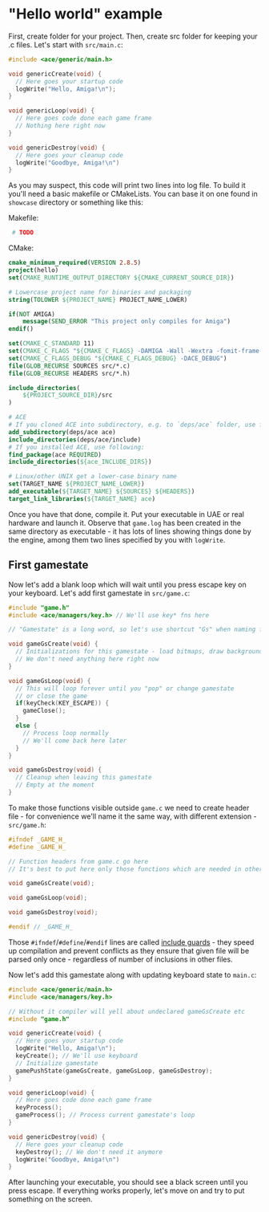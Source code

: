 # "Hello world" example

First, create folder for your project. Then, create src folder for keeping your
.c files. Let's start with `src/main.c`:

``` c
#include <ace/generic/main.h>

void genericCreate(void) {
  // Here goes your startup code
  logWrite("Hello, Amiga!\n");
}

void genericLoop(void) {
  // Here goes code done each game frame
  // Nothing here right now
}

void genericDestroy(void) {
  // Here goes your cleanup code
  logWrite("Goodbye, Amiga!\n")
}
```

As you may suspect, this code will print two lines into log file. To build it
you'll need a basic makefile or CMakeLists. You can base it on one found
in `showcase` directory or something like this:

Makefile:

``` makefile
 # TODO
```

CMake:

``` cmake
cmake_minimum_required(VERSION 2.8.5)
project(hello)
set(CMAKE_RUNTIME_OUTPUT_DIRECTORY ${CMAKE_CURRENT_SOURCE_DIR})

# Lowercase project name for binaries and packaging
string(TOLOWER ${PROJECT_NAME} PROJECT_NAME_LOWER)

if(NOT AMIGA)
	message(SEND_ERROR "This project only compiles for Amiga")
endif()

set(CMAKE_C_STANDARD 11)
set(CMAKE_C_FLAGS "${CMAKE_C_FLAGS} -DAMIGA -Wall -Wextra -fomit-frame-pointer")
set(CMAKE_C_FLAGS_DEBUG "${CMAKE_C_FLAGS_DEBUG} -DACE_DEBUG")
file(GLOB_RECURSE SOURCES src/*.c)
file(GLOB_RECURSE HEADERS src/*.h)

include_directories(
	${PROJECT_SOURCE_DIR}/src
)

# ACE
# If you cloned ACE into subdirectory, e.g. to `deps/ace` folder, use following:
add_subdirectory(deps/ace ace)
include_directories(deps/ace/include)
# If you installed ACE, use following:
find_package(ace REQUIRED)
include_directories(${ace_INCLUDE_DIRS})

# Linux/other UNIX get a lower-case binary name
set(TARGET_NAME ${PROJECT_NAME_LOWER})
add_executable(${TARGET_NAME} ${SOURCES} ${HEADERS})
target_link_libraries(${TARGET_NAME} ace)
```

Once you have that done, compile it. Put your executable in UAE or real hardware
and launch it. Observe that `game.log` has been created in the same directory
as executable - it has lots of lines showing things done by the engine,
among them two lines specified by you with `logWrite`.

## First gamestate

Now let's add a blank loop which will wait until you press escape key on your
keyboard. Let's add first gamestate in `src/game.c`:

``` c
#include "game.h"
#include <ace/managers/key.h> // We'll use key* fns here

// "Gamestate" is a long word, so let's use shortcut "Gs" when naming fns

void gameGsCreate(void) {
  // Initializations for this gamestate - load bitmaps, draw background, etc.
  // We don't need anything here right now
}

void gameGsLoop(void) {
  // This will loop forever until you "pop" or change gamestate
  // or close the game
  if(keyCheck(KEY_ESCAPE)) {
    gameClose();
  }
  else {
    // Process loop normally
    // We'll come back here later
  }
}

void gameGsDestroy(void) {
  // Cleanup when leaving this gamestate
  // Empty at the moment
}
```

To make those functions visible outside `game.c` we need to create header file -
for convenience we'll name it the same way, with different extension -
`src/game.h`:

``` c
#ifndef _GAME_H_
#define _GAME_H_

// Function headers from game.c go here
// It's best to put here only those functions which are needed in other files.

void gameGsCreate(void);

void gameGsLoop(void);

void gameGsDestroy(void);

#endif // _GAME_H_
```

Those `#ifndef`/`#define`/`#endif` lines are called
[include guards](https://en.wikipedia.org/wiki/Include_guard) - they speed up
compilation and prevent conflicts as they ensure that given file will be parsed
only once - regardless of number of inclusions in other files.

Now let's add this gamestate along with updating keyboard state to `main.c`:

``` c
#include <ace/generic/main.h>
#include <ace/managers/key.h>

// Without it compiler will yell about undeclared gameGsCreate etc
#include "game.h"

void genericCreate(void) {
  // Here goes your startup code
  logWrite("Hello, Amiga!\n");
  keyCreate(); // We'll use keyboard
  // Initialize gamestate
  gamePushState(gameGsCreate, gameGsLoop, gameGsDestroy);
}

void genericLoop(void) {
  // Here goes code done each game frame
  keyProcess();
  gameProcess(); // Process current gamestate's loop
}

void genericDestroy(void) {
  // Here goes your cleanup code
  keyDestroy(); // We don't need it anymore
  logWrite("Goodbye, Amiga!\n")
}
```

After launching your executable, you should see a black screen until you press
escape. If everything works properly, let's move on and try to put something on
the screen.

